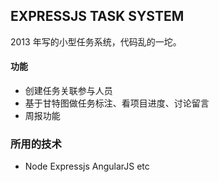 ## EXPRESSJS TASK SYSTEM

2013 年写的小型任务系统，代码乱的一坨。

#### 功能
- 创建任务关联参与人员
- 基于甘特图做任务标注、看项目进度、讨论留言
- 周报功能

### 所用的技术
- Node Expressjs AngularJS etc
